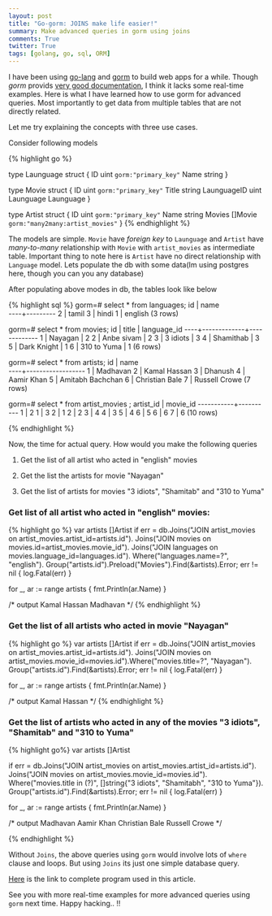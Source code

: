 ```yaml
---
layout: post
title: "Go-gorm: JOINS make life easier!"
summary: Make advanced queries in gorm using joins
comments: True
twitter: True
tags: [golang, go, sql, ORM]
---
```


I have been using [go-lang](http://golang.org/) and [gorm](http://jinzhu.me/gorm/) to build web apps for a while. Though *gorm*
provids [very good documentation](http://jinzhu.me/gorm/), I think it lacks some real-time examples. Here is
what I have learned how to use gorm for advanced queries. Most importantly to get data
from multiple tables that are not directly related. 

Let me try explaining the concepts with three use cases.

Consider following models

{% highlight go %}

type Launguage struct {
	ID uint `gorm:"primary_key"`
	Name string
}
	
type Movie struct {
	ID uint `gorm:"primary_key"`
	Title string
	LaunguageID uint
	Launguage Launguage
}

type Artist struct {
	ID uint `gorm:"primary_key"`
	Name string
	Movies []Movie `gorm:"many2many:artist_movies"`
}
{% endhighlight %}

<!--break-->

The models are simple. `Movie` have *foreign key* to `Launguage` and `Artist`
have *many-to-many* relationship with `Movie` with `artist_movies` as
intermediate table. Important thing to note here is `Artist` have no direct
relationship with `Language` model. Lets populate the db with some data(Im
using postgres here, though you can you any database)

After populating above modes in db, the tables look like below

{% highlight sql %}
gorm=# select * from languages;
 id |  name   
----+---------
  2 | tamil
  3 | hindi
  1 | english
(3 rows)

gorm=# select * from movies;
 id |    title    | language_id 
----+-------------+-------------
  1 | Nayagan     |           2
  2 | Anbe sivam  |           2
  3 | 3 idiots    |           3
  4 | Shamithab   |           3
  5 | Dark Knight |           1
  6 | 310 to Yuma |           1
(6 rows)

gorm=# select * from artists;
 id |       name       
----+------------------
  1 | Madhavan
  2 | Kamal Hassan
  3 | Dhanush
  4 | Aamir Khan
  5 | Amitabh Bachchan
  6 | Christian Bale
  7 | Russell Crowe
(7 rows)

gorm=# select * from artist_movies ;
 artist_id | movie_id 
-----------+----------
         1 |        2
         1 |        3
         2 |        1
         2 |        2
         3 |        4
         4 |        3
         5 |        4
         6 |        5
         6 |        6
         7 |        6
(10 rows)

{% endhighlight %}

Now, the time for actual query. How would you make the following queries

1. Get the list of all artist who acted in "english" movies

2. Get the list the artists for movie "Nayagan" 

3. Get the list of artists for movies "3 idiots", "Shamitab" and "310 to Yuma"


### Get list of all artist who acted in "english" movies:
   
{% highlight go %}
var artists []Artist
if err = db.Joins("JOIN artist_movies on artist_movies.artist_id=artists.id").
	Joins("JOIN movies on movies.id=artist_movies.movie_id").
	Joins("JOIN languages on movies.language_id=languages.id").
	Where("languages.name=?", "english").
	Group("artists.id").Preload("Movies").Find(&artists).Error; err != nil {
	log.Fatal(err)
}
	
for _, ar := range artists {
	fmt.Println(ar.Name)
}

/* output
Kamal Hassan
Madhavan
*/
{% endhighlight %}

### Get the list of all artists who acted in movie "Nayagan"

{% highlight go %}
var artists []Artist
if err = db.Joins("JOIN artist_movies on artist_movies.artist_id=artists.id").
	Joins("JOIN movies on artist_movies.movie_id=movies.id").Where("movies.title=?", "Nayagan").
	Group("artists.id").Find(&artists).Error; err != nil {
		log.Fatal(err)
}

for _, ar := range artists {
	fmt.Println(ar.Name)
}

/* output
Kamal Hassan
*/
{% endhighlight %}

### Get the list of artists who acted in any of the movies "3 idiots", "Shamitab" and "310 to Yuma"

{% highlight go%}
var artists []Artist

if err = db.Joins("JOIN artist_movies on artist_movies.artist_id=artists.id").
	Joins("JOIN movies on artist_movies.movie_id=movies.id").
	Where("movies.title in (?)", []string{"3 idiots", "Shamitabh", "310 to Yuma"}).
	Group("artists.id").Find(&artists).Error; err != nil {
		log.Fatal(err)
}

for _, ar := range artists {
	fmt.Println(ar.Name)
}

/* output
Madhavan
Aamir Khan
Christian Bale
Russell Crowe
*/

{% endhighlight %}


Without `Joins`, the above queries using `gorm` would involve lots of `where`
clause and loops. But using `Joins` its just one simple database query.

<a href="https://gist.github.com/kavirajk/63f369727150455c33c79d0d2ec72c0e" target="_blank">Here</a> is
the link to complete program used in this article.

See you with more real-time examples for more advanced queries using `gorm` next time. Happy
hacking.. !!
